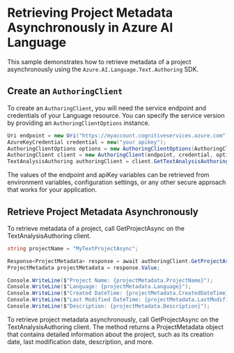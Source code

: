 # Retrieving Project Metadata Asynchronously in Azure AI Language

This sample demonstrates how to retrieve metadata of a project asynchronously using the `Azure.AI.Language.Text.Authoring` SDK.

## Create an `AuthoringClient`

To create an `AuthoringClient`, you will need the service endpoint and credentials of your Language resource. You can specify the service version by providing an `AuthoringClientOptions` instance.

```C# Snippet:CreateTextAuthoringClientForSpecificApiVersion
Uri endpoint = new Uri("https://myaccount.cognitiveservices.azure.com");
AzureKeyCredential credential = new("your apikey");
AuthoringClientOptions options = new AuthoringClientOptions(AuthoringClientOptions.ServiceVersion.V2024_11_15_Preview);
AuthoringClient client = new AuthoringClient(endpoint, credential, options);
TextAnalysisAuthoring authoringClient = client.GetTextAnalysisAuthoringClient();
```

The values of the endpoint and apiKey variables can be retrieved from environment variables, configuration settings, or any other secure approach that works for your application.

## Retrieve Project Metadata Asynchronously

To retrieve metadata of a project, call GetProjectAsync on the TextAnalysisAuthoring client.

```C# Snippet:Sample1_TextAuthoring_GetProjectAsync
string projectName = "MyTextProjectAsync";

Response<ProjectMetadata> response = await authoringClient.GetProjectAsync(projectName);
ProjectMetadata projectMetadata = response.Value;

Console.WriteLine($"Project Name: {projectMetadata.ProjectName}");
Console.WriteLine($"Language: {projectMetadata.Language}");
Console.WriteLine($"Created DateTime: {projectMetadata.CreatedDateTime}");
Console.WriteLine($"Last Modified DateTime: {projectMetadata.LastModifiedDateTime}");
Console.WriteLine($"Description: {projectMetadata.Description}");
```

To retrieve project metadata asynchronously, call GetProjectAsync on the TextAnalysisAuthoring client. The method returns a ProjectMetadata object that contains detailed information about the project, such as its creation date, last modification date, description, and more.
